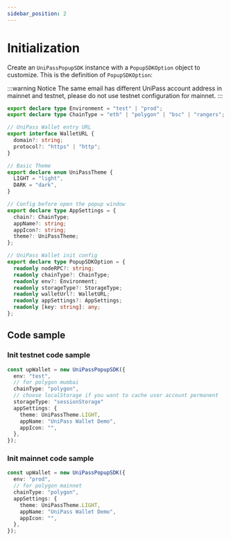 ```yaml
---
sidebar_position: 2
---
```


# Initialization

Create an `UniPassPopupSDK` instance with a `PopupSDKOption` object to customize. This is the definition of `PopupSDKOption`:

:::warning Notice
The same email has different UniPass account address in mainnet and testnet, please do not use testnet configuration for mainnet.
:::


```ts
export declare type Environment = "test" | "prod";
export declare type ChainType = "eth" | "polygon" | "bsc" | "rangers";

// UniPass Wallet entry URL
export interface WalletURL {
  domain?: string;
  protocol?: "https" | "http";
}

// Basic Theme
export declare enum UniPassTheme {
  LIGHT = "light",
  DARK = "dark",
}

// Config before open the popup window
export declare type AppSettings = {
  chain?: ChainType;
  appName?: string;
  appIcon?: string;
  theme?: UniPassTheme;
};

// UniPass Wallet init config
export declare type PopupSDKOption = {
  readonly nodeRPC?: string;
  readonly chainType?: ChainType;
  readonly env?: Environment;
  readonly storageType?: StorageType;
  readonly walletUrl?: WalletURL;
  readonly appSettings?: AppSettings;
  readonly [key: string]: any;
};
```

## Code sample

### Init testnet code sample

```ts
const upWallet = new UniPassPopupSDK({
  env: "test",
  // for polygon mumbai
  chainType: "polygon",
  // choose localStorage if you want to cache user account permanent
  storageType: "sessionStorage"
  appSettings: {
    theme: UniPassTheme.LIGHT,
    appName: "UniPass Wallet Demo",
    appIcon: "",
  },
});
```

### Init mainnet code sample

```ts
const upWallet = new UniPassPopupSDK({
  env: "prod",
  // for polygon mainnet
  chainType: "polygon",
  appSettings: {
    theme: UniPassTheme.LIGHT,
    appName: "UniPass Wallet Demo",
    appIcon: "",
  },
});
```
